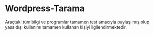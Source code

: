 # Wordpress-Tarama

Araçtaki tüm bilgi ve programlar tamamen test amacıyla paylaşılmış olup yasa dışı kullanımı tamamen kullanan kişiyi ilgilendirmektedir.
